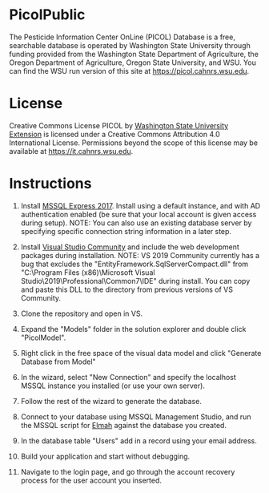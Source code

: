 # PicolPublic
The Pesticide Information Center OnLine (PICOL) Database is a free, searchable database is operated by Washington State University through funding provided from the Washington State Department of Agriculture, the Oregon Department of Agriculture, Oregon State University, and WSU.  You can find the WSU run version of this site at https://picol.cahnrs.wsu.edu.

# License
Creative Commons License
PICOL by [Washington State University Extension](https://extension.wsu.edu) is licensed under a Creative Commons Attribution 4.0 International License.
Permissions beyond the scope of this license may be available at https://it.cahnrs.wsu.edu.

# Instructions
1. Install [MSSQL Express 2017](https://www.microsoft.com/en-us/sql-server/sql-server-editions-express).  Install using a default instance, and with AD authentication enabled (be sure that your local account is given access during setup).  NOTE:  You can also use an existing database server by specifying specific connection string information in a later step.

2. Install [Visual Studio Community](https://visualstudio.microsoft.com/downloads/) and include the web development packages during installation.  NOTE: VS 2019 Community currently has a bug that excludes the "EntityFramework.SqlServerCompact.dll" from "C:\Program Files (x86)\Microsoft Visual Studio\2019\Professional\Common7\IDE" during install.  You can copy and paste this DLL to the directory from previous versions of VS Community.

3. Clone the repository and open in VS.

4. Expand the "Models" folder in the solution explorer and double click "PicolModel".

5. Right click in the free space of the visual data model and click "Generate Database from Model"

6. In the wizard, select "New Connection" and specify the localhost MSSQL instance you installed (or use your own server).

7. Follow the rest of the wizard to generate the database.

8. Connect to your database using MSSQL Management Studio, and run the MSSQL script for [Elmah](https://elmah.github.io/downloads/#current-releases) against the database you created.

9. In the database table "Users" add in a record using your email address.

10. Build your application and start without debugging.

11. Navigate to the login page, and go through the account recovery process for the user account you inserted.
